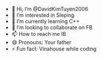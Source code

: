 - 👋 Hi, I’m @DavidKimTuyen2006
- 👀 I’m interested in Sleping
- 🌱 I’m currently learning C++
- 💞️ I’m looking to collaborate on FB
- 📫 How to reach me IB
- 😄 Pronouns: Your father
- ⚡ Fun fact: Vinahouse while coding

<!---
DavidKimTuyen2006/DavidKimTuyen2006 is a ✨ special ✨ repository because its `README.md` (this file) appears on your GitHub profile.
You can click the Preview link to take a look at your changes.
--->
